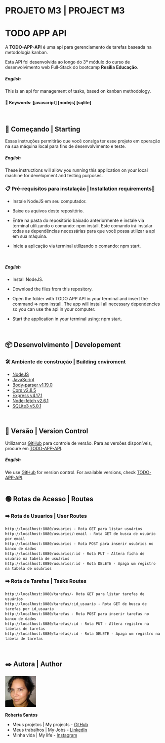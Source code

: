 # PROJETO M3 | PROJECT M3

# TODO APP API

A **TODO-APP-API** é uma api para gerenciamento de tarefas baseada na metodologia kanban.

Esta API foi desenvolvida ao longo do 3º módulo do curso de desenvolvimento web Full-Stack do bootcamp **Resilia** **Educação**.
<br>

#####  English
This is an api for management of tasks, based on kanban methodology.
<br>

#### 🔑 Keywords: [javascript] [nodejs] [sqlite]
<br>

## 🚀 Começando | Starting

Essas instruções permitirão que você consiga ter esse projeto em operação na sua máquina local para fins de desenvolvimento e teste.
<br>

#####  English 

These instructions will allow you running this application on your local machine for development and testing purposes.
<br>

### 📋 Pré-requisitos para instalação | Installation requirements🔧

* Instale NodeJS em seu computador.
* Baixe os aquivos deste repositório.
* Entre na pasta do repositório baixado anteriormente e instale via terminal utilizando o comando: npm install.
    Este comando irá instalar todas as dependências necessárias para que você possa utilizar a api em sua máquina.

 * Inicie a aplicação via terminal utilizando o comando: npm start.
<br>

#####  English 
* Install NodeJS.
* Download the files from this repository.
* Open the folder with TODO APP API in your terminal and insert the command => npm install.
    The app will install all necessary dependencies so you can use the api in your computer.

 * Start the application in your terminal using: npm start.
<br>

## 📦 Desenvolvimento | Developement

### 🛠️ Ambiente de construção | Building enviroment

* [NodeJS](https://nodejs.org/pt-br/docs/)
* [JavaScript](https://developer.mozilla.org/pt-BR/docs/Web/JavaScript) 
* [Body-parser v1.19.0](https://www.npmjs.com/package/body-parser) 
* [Cors v2.8.5](https://www.npmjs.com/package/cors) 
* [Express v4.17.1](https://expressjs.com/pt-br/api.html) 
* [Node-fetch v2.6.1](https://www.npmjs.com/package/node-fetch)
* [SQLite3 v5.0.1](https://www.sqlite.org/index.html)
<br>


## 📌 Versão | Version Control

Utilizamos [GitHub](https://github.com/) para controle de versão. Para as versões disponíveis, procure em [TODO-APP-API](https://github.com/LaDespistada1981/todo_app_api).
<br>

#####  English 
We use [GitHub](https://github.com/) for version control.
For available versions, check [TODO-APP-API](https://github.com/LaDespistada1981/todo_app_api).
<br><br>

## 🟢 Rotas de Acesso | Routes

### ➡️ Rota de Usuarios | User Routes
    http://localhost:8080/usuarios - Rota GET para listar usuários
    http://localhost:8080/usuarios/:email - Rota GET de busca de usuário por email
    http://localhost:8080/usuarios - Rota POST para inserir usuários no banco de dados
    http://localhost:8080/usuarios/:id - Rota PUT - Altera ficha de usuário na tabela de usuários
    http://localhost:8080/usuarios/:id - Rota DELETE - Apaga um registro na tabela de usuários

### ➡️ Rota de Tarefas | Tasks Routes
    http://localhost:8080/tarefas/- Rota GET para listar tarefas de usuários
    http://localhost:8080/tarefas/:id_usuario - Rota GET de busca de tarefas por id_usuario
    http://localhost:8080/tarefas - Rota POST para inserir tarefas no banco de dados
    http://localhost:8080/tarefas/:id - Rota PUT - Altera registro na tabelas de tarefas
    http://localhost:8080/tarefas/:id - Rota DELETE - Apaga um registro na tabela de tarefas
<br>

## ✒️ Autora | Author

<img src="./img_readme/roberta.jpg" width="100" height="100">

**Roberta Santos**
- Meus projetos | My projects - [GitHub](https://github.com/LaDespistada1981)
- Meus trabalhos | My Jobs - [LinkedIn](https://www.linkedin.com/in/santosroberta)
- Minha vida | My life - [Instagram](https://www.instagram.com/ladespistada/)
<br>